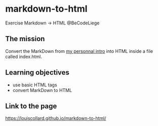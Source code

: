 # markdown-to-html

Exercise Markdown -> HTML @BeCodeLiege

## The mission

Convert the MarkDown from [my personnal intro](https://github.com/louiscollard/markdown-challenge) into HTML inside a file called index.html.

## Learning objectives

- use basic HTML tags
- convert MarkDown to HTML

## Link to the page

https://louiscollard.github.io/markdown-to-html/
